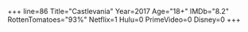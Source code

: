 +++
line=86
Title="Castlevania"
Year=2017
Age="18+"
IMDb="8.2"
RottenTomatoes="93%"
Netflix=1
Hulu=0
PrimeVideo=0
Disney=0
+++

